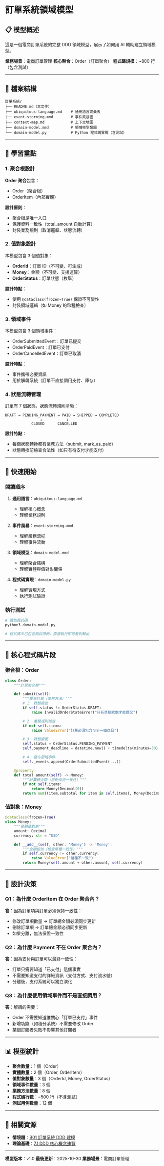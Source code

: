 # 訂單系統領域模型

## 📋 模型概述

這是一個電商訂單系統的完整 DDD 領域模型，展示了如何用 AI 輔助建立領域模型。

**業務場景**：電商訂單管理
**核心聚合**：Order（訂單聚合）
**程式碼規模**：~800 行（包含測試）

---

## 📂 檔案結構

```
訂單系統/
├── README.md（本文件）
├── ubiquitous-language.md    # 通用語言詞彙表
├── event-storming.mmd        # 事件風暴圖
├── context-map.md            # 上下文地圖
├── domain-model.mmd          # 領域模型類圖
└── domain-model.py           # Python 程式碼實現（含測試）
```

---

## 🎯 學習重點

### 1. 聚合根設計
**Order 聚合**包含：
- Order（聚合根）
- OrderItem（內部實體）

**設計原則**：
- 聚合根是唯一入口
- 保護資料一致性（total_amount 自動計算）
- 封裝業務規則（取消邏輯、狀態流轉）

### 2. 值對象設計
本模型包含 3 個值對象：
- **OrderId**：訂單 ID（不可變、可生成）
- **Money**：金額（不可變、支援運算）
- **OrderStatus**：訂單狀態（枚舉）

**設計特點**：
- 使用 `@dataclass(frozen=True)` 保證不可變性
- 封裝領域邏輯（如 Money 的幣種檢查）

### 3. 領域事件
本模型包含 3 個領域事件：
- OrderSubmittedEvent：訂單已提交
- OrderPaidEvent：訂單已支付
- OrderCancelledEvent：訂單已取消

**設計特點**：
- 事件攜帶必要資訊
- 用於解耦系統（訂單不直接調用支付、庫存）

### 4. 狀態流轉管理
訂單有 7 個狀態，狀態流轉規則清晰：
```
DRAFT → PENDING_PAYMENT → PAID → SHIPPED → COMPLETED
                ↓           ↓
            CLOSED      CANCELLED
```

**設計特點**：
- 每個狀態轉換都有業務方法（submit, mark_as_paid）
- 狀態轉換前檢查合法性（如只有待支付才能支付）

---

## 🚀 快速開始

### 閱讀順序

1. **通用語言**：`ubiquitous-language.md`
   - 理解核心概念
   - 理解業務規則

2. **事件風暴**：`event-storming.mmd`
   - 理解業務流程
   - 理解事件流動

3. **領域模型**：`domain-model.mmd`
   - 理解聚合結構
   - 理解實體與值對象關係

4. **程式碼實現**：`domain-model.py`
   - 理解實現方式
   - 執行測試驗證

### 執行測試

```python
# 讀取程式碼
python3 domain-model.py

# 程式碼中已包含測試用例，直接執行即可看到輸出
```

---

## 📝 核心程式碼片段

### 聚合根：Order

```python
class Order:
    """訂單聚合根"""

    def submit(self):
        """提交訂單（業務方法）"""
        # 1. 狀態檢查
        if self.status != OrderStatus.DRAFT:
            raise InvalidOrderStateError("只有草稿狀態才能提交")

        # 2. 業務規則檢查
        if not self.items:
            raise ValueError("訂單必須包含至少一個商品")

        # 3. 狀態變更
        self.status = OrderStatus.PENDING_PAYMENT
        self.payment_deadline = datetime.now() + timedelta(minutes=30)

        # 4. 發布領域事件
        self._events.append(OrderSubmittedEvent(...))

    @property
    def total_amount(self) -> Money:
        """計算總金額（自動保持一致性）"""
        if not self.items:
            return Money(Decimal(0))
        return sum((item.subtotal for item in self.items), Money(Decimal(0)))
```

### 值對象：Money

```python
@dataclass(frozen=True)
class Money:
    """金額值對象"""
    amount: Decimal
    currency: str = "USD"

    def __add__(self, other: 'Money') -> 'Money':
        """金額相加（檢查幣種一致性）"""
        if self.currency != other.currency:
            raise ValueError("幣種不一致")
        return Money(self.amount + other.amount, self.currency)
```

---

## 🤔 設計決策

### Q1：為什麼 OrderItem 在 Order 聚合內？

**答**：因為訂單項與訂單必須保持一致性：
- 修改訂單項數量 → 訂單總金額必須同步更新
- 刪除訂單項 → 訂單總金額必須同步更新
- 如果分離，無法保證一致性

### Q2：為什麼 Payment 不在 Order 聚合內？

**答**：因為支付與訂單可以最終一致性：
- 訂單只需要知道「已支付」這個事實
- 不需要知道支付的詳細資訊（支付方式、支付流水號）
- 分離後，支付系統可以獨立演化

### Q3：為什麼使用領域事件而不是直接調用？

**答**：解耦的需要：
- Order 不需要知道誰關心「訂單已支付」事件
- 新增功能（如積分系統）不需要修改 Order
- 某個訂閱者失敗不影響其他訂閱者

---

## 📊 模型統計

- **聚合數量**：1 個（Order）
- **實體數量**：2 個（Order, OrderItem）
- **值對象數量**：3 個（OrderId, Money, OrderStatus）
- **領域事件數量**：3 個
- **業務方法數量**：8 個
- **程式碼行數**：~500 行（不含測試）
- **測試用例數量**：12 個

---

## 🔗 相關資源

- **情境題**：[B01 訂單系統 DDD 建模](../../情境題庫/基礎級/B01_訂單系統DDD建模.md)
- **理論基礎**：[7.1 DDD 核心概念速覽](../../理論/7.1_DDD核心概念速覽.md)

---

**模型版本**：v1.0
**最後更新**：2025-10-30
**業務場景**：電商訂單管理
